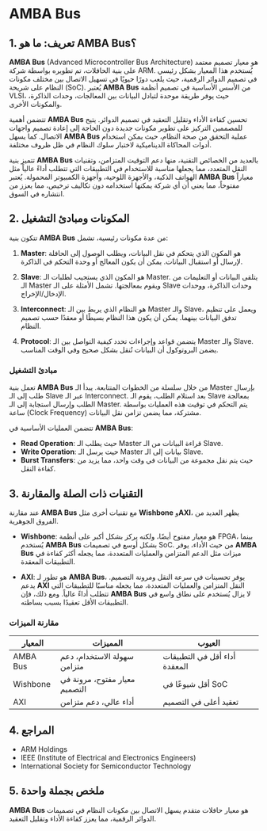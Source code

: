# AMBA Bus

## 1. تعريف: ما هو **AMBA Bus**؟
**AMBA Bus** (Advanced Microcontroller Bus Architecture) هو معيار تصميم معتمد على بنية الحافلات، تم تطويره بواسطة شركة ARM. يُستخدم هذا المعيار بشكل رئيسي في تصميم الدوائر الرقمية، حيث يلعب دورًا حيويًا في تسهيل الاتصال بين مختلف مكونات النظام على شريحة (SoC). يُعتبر **AMBA Bus** من الأسس الأساسية في تصميم أنظمة VLSI، حيث يوفر طريقة موحدة لتبادل البيانات بين المعالجات، وحدات الذاكرة، والمكونات الأخرى.

تتضمن أهمية **AMBA Bus** تحسين كفاءة الأداء وتقليل التعقيد في تصميم الدوائر. يتيح للمصممين التركيز على تطوير مكونات جديدة دون الحاجة إلى إعادة تصميم واجهات الاتصال. كما يسهل **AMBA Bus** عملية التحقق من صحة النظام، حيث يمكن استخدام أدوات المحاكاة الديناميكية لاختبار سلوك النظام في ظل ظروف مختلفة.

تتميز بنية **AMBA Bus** بالعديد من الخصائص التقنية، منها دعم التوقيت المتزامن، وتقنيات النقل المتعدد، مما يجعلها مناسبة للاستخدام في التطبيقات التي تتطلب أداءً عالياً مثل الهواتف الذكية، والأجهزة اللوحية، وأجهزة الكمبيوتر المحمولة. يُعتبر **AMBA Bus** معياراً مفتوحاً، مما يعني أن أي شركة يمكنها استخدامه دون تكاليف ترخيص، مما يعزز من انتشاره في السوق.

## 2. المكونات ومبادئ التشغيل
تتكون بنية **AMBA Bus** من عدة مكونات رئيسية، تشمل:

1. **Master**: هو المكون الذي يتحكم في نقل البيانات، ويطلب الوصول إلى الحافلة لإرسال أو استقبال البيانات. يمكن أن يكون المعالج أو وحدة التحكم في الذاكرة.
  
2. **Slave**: هو المكون الذي يستجيب لطلبات الـ Master. يتلقى البيانات أو التعليمات من الـ Master ويقوم بمعالجتها. تشمل الأمثلة على الـ Slave وحدات الذاكرة، ووحدات الإدخال/الإخراج.

3. **Interconnect**: هو النظام الذي يربط بين الـ Master والـ Slave، ويعمل على تنظيم تدفق البيانات بينهما. يمكن أن يكون هذا النظام بسيطًا أو معقدًا حسب تصميم النظام.

4. **Protocol**: يتضمن قواعد وإجراءات تحدد كيفية التواصل بين الـ Master والـ Slave. يضمن البروتوكول أن البيانات تُنقل بشكل صحيح وفي الوقت المناسب.

### مبادئ التشغيل
تعمل بنية **AMBA Bus** من خلال سلسلة من الخطوات المتتابعة. يبدأ الـ Master بإرسال طلب إلى الـ Slave عبر الـ Interconnect. بعد استلام الطلب، يقوم الـ Slave بمعالجة الطلب وإرسال استجابة إلى الـ Master. يتم التحكم في توقيت هذه العمليات بواسطة ساعة (Clock Frequency) مشتركة، مما يضمن تزامن نقل البيانات.

تتضمن العمليات الأساسية في **AMBA Bus**:
- **Read Operation**: حيث يطلب الـ Master قراءة البيانات من الـ Slave.
- **Write Operation**: حيث يرسل الـ Master بيانات إلى الـ Slave.
- **Burst Transfers**: حيث يتم نقل مجموعة من البيانات في وقت واحد، مما يزيد من كفاءة النقل.

## 3. التقنيات ذات الصلة والمقارنة
عند مقارنة **AMBA Bus** مع تقنيات أخرى مثل **Wishbone** و**AXI**، يظهر العديد من الفروق الجوهرية. 

- **Wishbone**: هو معيار مفتوح أيضًا، ولكنه يركز بشكل أكبر على أنظمة FPGA، بينما يُستخدم **AMBA Bus** بشكل أوسع في تصميمات SoC. من حيث الأداء، يوفر **AMBA Bus** ميزات مثل الدعم المتزامن والعمليات المتعددة، مما يجعله أكثر كفاءة في التطبيقات المعقدة.

- **AXI**: هو تطور لـ **AMBA Bus**، يوفر تحسينات في سرعة النقل ومرونة التصميم. يدعم **AXI** النقل المتزامن والعمليات المتعددة، مما يجعله مناسبًا للتطبيقات التي تتطلب أداءً عالياً. ومع ذلك، فإن **AMBA Bus** لا يزال يُستخدم على نطاق واسع في التطبيقات الأقل تعقيدًا بسبب بساطته.

### مقارنة الميزات
| المعيار       | المميزات                       | العيوب                       |
|---------------|--------------------------------|------------------------------|
| AMBA Bus      | سهولة الاستخدام، دعم متزامن   | أداء أقل في التطبيقات المعقدة |
| Wishbone      | معيار مفتوح، مرونة في التصميم | أقل شيوعًا في SoC           |
| AXI           | أداء عالي، دعم متزامن         | تعقيد أعلى في التصميم       |

## 4. المراجع
- ARM Holdings
- IEEE (Institute of Electrical and Electronics Engineers)
- International Society for Semiconductor Technology

## 5. ملخص بجملة واحدة
**AMBA Bus** هو معيار حافلات متقدم يسهل الاتصال بين مكونات النظام في تصميمات الدوائر الرقمية، مما يعزز كفاءة الأداء وتقليل التعقيد.